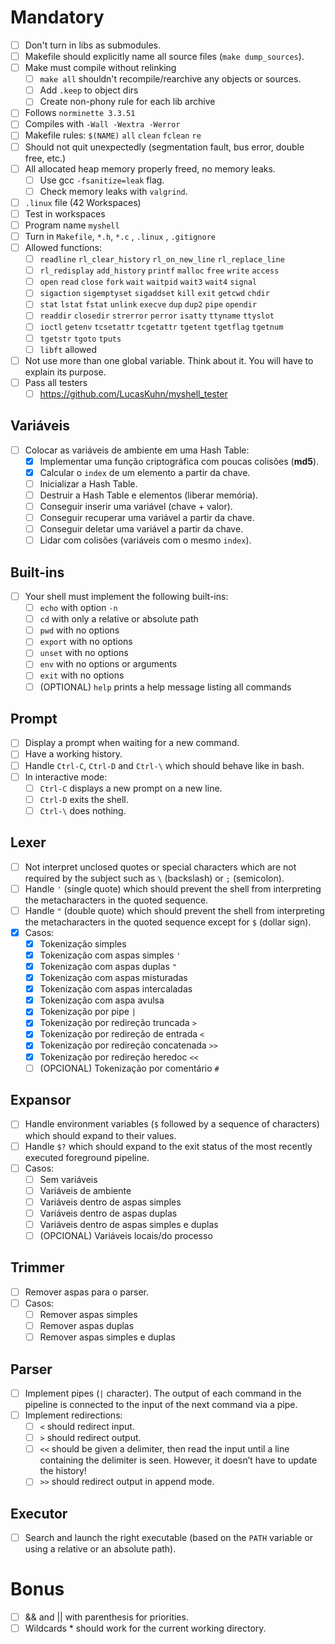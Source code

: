 # Mandatory

- [ ] Don't turn in libs as submodules.
- [ ] Makefile should explicitly name all source files (`make dump_sources`).
- [ ] Make must compile without relinking
  - [ ] `make all` shouldn't recompile/rearchive any objects or sources.
  - [ ] Add `.keep` to object dirs
  - [ ] Create non-phony rule for each lib archive
- [ ] Follows `norminette 3.3.51`
- [ ] Compiles with `-Wall -Wextra -Werror`
- [ ] Makefile rules: `$(NAME)` `all` `clean` `fclean` `re`
- [ ] Should not quit unexpectedly (segmentation fault, bus error, double
      free, etc.)
- [ ] All allocated heap memory properly freed, no memory leaks.
  - [ ] Use gcc `-fsanitize=leak` flag.
  - [ ] Check memory leaks with `valgrind`.
- [ ] `.linux` file (42 Workspaces)
- [ ] Test in workspaces
- [ ] Program name `myshell`
- [ ] Turn in `Makefile`, `*.h`, `*.c` , `.linux` , `.gitignore`
- [ ] Allowed functions:
  - [ ] `readline` `rl_clear_history` `rl_on_new_line` `rl_replace_line`
  - [ ] `rl_redisplay` `add_history` `printf` `malloc` `free` `write` `access`
  - [ ] `open` `read` `close` `fork` `wait` `waitpid` `wait3` `wait4` `signal`
  - [ ] `sigaction` `sigemptyset` `sigaddset` `kill` `exit` `getcwd` `chdir`
  - [ ] `stat` `lstat` `fstat` `unlink` `execve` `dup` `dup2` `pipe` `opendir`
  - [ ] `readdir` `closedir` `strerror` `perror` `isatty` `ttyname` `ttyslot`
  - [ ] `ioctl` `getenv` `tcsetattr` `tcgetattr` `tgetent` `tgetflag` `tgetnum`
  - [ ] `tgetstr` `tgoto` `tputs`
  - [ ] `libft` allowed
- [ ] Not use more than one global variable. Think about it. You will have to explain its purpose.
- [ ] Pass all testers
  - [ ] https://github.com/LucasKuhn/myshell_tester

## Variáveis

- [ ] Colocar as variáveis de ambiente em uma Hash Table:
  - [x] Implementar uma função criptográfica com poucas colisões (**md5**).
  - [x] Calcular o `index` de um elemento a partir da chave.
  <!-- - [ ] Inicializar um elemento da Hash Table. -->
  - [ ] Inicializar a Hash Table.
  - [ ] Destruir a Hash Table e elementos (liberar memória).
  - [ ] Conseguir inserir uma variável (chave + valor).
  - [ ] Conseguir recuperar uma variável a partir da chave.
  - [ ] Conseguir deletar uma variável a partir da chave.
  - [ ] Lidar com colisões (variáveis com o mesmo `index`).

## Built-ins

- [ ] Your shell must implement the following built-ins:
  - [ ] `echo` with option `-n`
  - [ ] `cd` with only a relative or absolute path
  - [ ] `pwd` with no options
  - [ ] `export` with no options
  - [ ] `unset` with no options
  - [ ] `env` with no options or arguments
  - [ ] `exit` with no options
  - [ ] (OPTIONAL) `help` prints a help message listing all commands

## Prompt

- [ ] Display a prompt when waiting for a new command.
- [ ] Have a working history.
- [ ] Handle `Ctrl-C`, `Ctrl-D` and `Ctrl-\` which should behave like in bash.
- [ ] In interactive mode:
  - [ ] `Ctrl-C` displays a new prompt on a new line.
  - [ ] `Ctrl-D` exits the shell.
  - [ ] `Ctrl-\` does nothing.

## Lexer

- [ ] Not interpret unclosed quotes or special characters which are not required by the subject such as `\` (backslash) or `;` (semicolon).
- [ ] Handle `'` (single quote) which should prevent the shell from interpreting the metacharacters in the quoted sequence.
- [ ] Handle `"` (double quote) which should prevent the shell from interpreting the metacharacters in the quoted sequence except for `$` (dollar sign).
- [x] Casos:
  - [x] Tokenização simples
  - [x] Tokenização com aspas simples `'`
  - [x] Tokenização com aspas duplas `"`
  - [x] Tokenização com aspas misturadas
  - [x] Tokenização com aspas intercaladas
  - [x] Tokenização com aspa avulsa
  - [x] Tokenização por pipe `|`
  - [x] Tokenização por redireção truncada `>`
  - [x] Tokenização por redireção de entrada `<`
  - [x] Tokenização por redireção concatenada `>>`
  - [x] Tokenização por redireção heredoc `<<`
  - [ ] (OPCIONAL) Tokenização por comentário `#`

## Expansor

- [ ] Handle environment variables (`$` followed by a sequence of characters) which should expand to their values.
- [ ] Handle `$?` which should expand to the exit status of the most recently executed foreground pipeline.
- [ ] Casos:
  - [ ] Sem variáveis
  - [ ] Variáveis de ambiente
  - [ ] Variáveis dentro de aspas simples
  - [ ] Variáveis dentro de aspas duplas
  - [ ] Variáveis dentro de aspas simples e duplas
  - [ ] (OPCIONAL) Variáveis locais/do processo

## Trimmer

- [ ] Remover aspas para o parser.
- [ ] Casos:
  - [ ] Remover aspas simples
  - [ ] Remover aspas duplas
  - [ ] Remover aspas simples e duplas

## Parser

- [ ] Implement pipes (`|` character). The output of each command in the pipeline is connected to the input of the next command via a pipe.
- [ ] Implement redirections:
  - [ ] `<` should redirect input.
  - [ ] `>` should redirect output.
  - [ ] `<<` should be given a delimiter, then read the input until a line containing the delimiter is seen. However, it doesn’t have to update the history!
  - [ ] `>>` should redirect output in append mode.

## Executor

- [ ] Search and launch the right executable (based on the `PATH` variable or using a relative or an absolute path).

# Bonus

- [ ] && and || with parenthesis for priorities.
- [ ] Wildcards \* should work for the current working directory.
